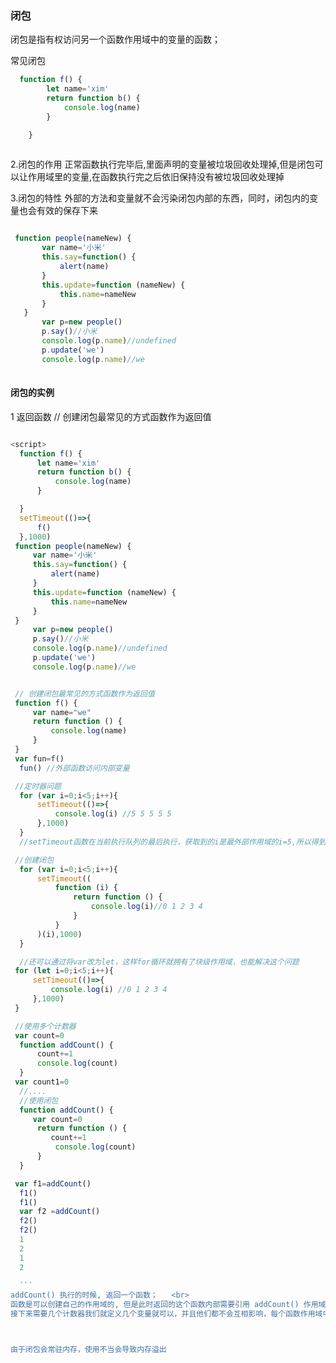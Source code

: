 ### 闭包
闭包是指有权访问另一个函数作用域中的变量的函数；

常见闭包

```js
  function f() {
        let name='xim'
        return function b() {
            console.log(name)
        }

    }
    
   ```
    
 2.闭包的作用
正常函数执行完毕后,里面声明的变量被垃圾回收处理掉,但是闭包可以让作用域里的变量,在函数执行完之后依旧保持没有被垃圾回收处理掉

3.闭包的特性
外部的方法和变量就不会污染闭包内部的东西，同时，闭包内的变量也会有效的保存下来

```js

 function people(nameNew) {
       var name='小米'
       this.say=function() {
           alert(name)
       }
       this.update=function (nameNew) {
           this.name=nameNew
       }
   }
       var p=new people()
       p.say()//小米
       console.log(p.name)//undefined
       p.update('we')
       console.log(p.name)//we
       
  ```
  
  #### 闭包的实例
  1 返回函数
  // 创建闭包最常见的方式函数作为返回值
  
  ```js
  
<script>
    function f() {
        let name='xim'
        return function b() {
            console.log(name)
        }

    }
    setTimeout(()=>{
        f()
    },1000)
   function people(nameNew) {
       var name='小米'
       this.say=function() {
           alert(name)
       }
       this.update=function (nameNew) {
           this.name=nameNew
       }
   }
       var p=new people()
       p.say()//小米
       console.log(p.name)//undefined
       p.update('we')
       console.log(p.name)//we


   // 创建闭包最常见的方式函数作为返回值
   function f() {
       var name="we"
       return function () {
           console.log(name)
       }
   }
   var fun=f()
    fun() //外部函数访问内部变量

   //定时器问题
    for (var i=0;i<5;i++){
        setTimeout(()=>{
            console.log(i) //5 5 5 5 5
        },1000)
    }
    //setTimeout函数在当前执行队列的最后执行，获取到的i是最外部作用域的i=5,所以得到5个5

   //创建闭包
    for (var i=0;i<5;i++){
        setTimeout((
            function (i) {
                return function () {
                    console.log(i)//0 1 2 3 4
                }
            }
        )(i),1000)
    }

    //还可以通过将var改为let，这样for循环就拥有了块级作用域，也能解决这个问题
   for (let i=0;i<5;i++){
       setTimeout(()=>{
           console.log(i) //0 1 2 3 4
       },1000)
   }

   //使用多个计数器
   var count=0
    function addCount() {
        count+=1
        console.log(count)
    }
   var count1=0
    //....
    //使用闭包
    function addCount() {
       var count=0
        return function () {
           count+=1
            console.log(count)
        }
    }

   var f1=addCount()
    f1()
    f1()
    var f2 =addCount()
    f2()
    f2()
    1
    2
    1
    2
    
    ```
addCount() 执行的时候, 返回一个函数；   <br>
函数是可以创建自己的作用域的, 但是此时返回的这个函数内部需要引用 addCount() 作用域下的变量 count, 因此这个 count 是不能被销毁的；   <br>
接下来需要几个计数器我们就定义几个变量就可以，并且他们都不会互相影响，每个函数作用域中还会保存 count 变量不被销毁，进行不断的累加   <br>



由于闭包会常驻内存，使用不当会导致内存溢出
